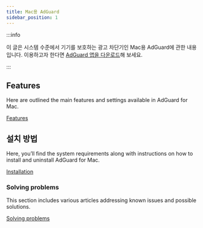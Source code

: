 ```yaml
---
title: Mac용 AdGuard
sidebar_position: 1
---
```


:::info

이 글은 시스템 수준에서 기기를 보호하는 광고 차단기인 Mac용 AdGuard에 관한 내용입니다. 이용하고자 한다면 [AdGuard 앱을 다운로드](https://agrd.io/download-kb-adblock)해 보세요.

:::

## Features

Here are outlined the main features and settings available in AdGuard for Mac.

[Features](/adguard-for-mac/features/features.md)

## 설치 방법

Here, you’ll find the system requirements along with instructions on how to install and uninstall AdGuard for Mac.

[Installation](/adguard-for-mac/installation.md)

### Solving problems

This section includes various articles addressing known issues and possible solutions.

[Solving problems](/adguard-for-mac/solving-problems/solving-problems.md)
